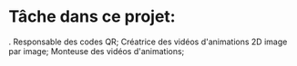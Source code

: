 # Tâche dans ce projet: #

. Responsable des codes QR;
Créatrice des vidéos d'animations 2D image par image;
Monteuse des vidéos d'animations;
